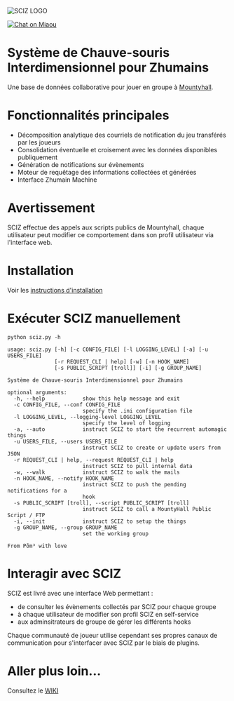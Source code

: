 ![SCIZ LOGO](web/public/images/sciz-logo-quarter.png)

[![Chat on Miaou](https://dystroy.org/miaou/static/shields/room-fr.svg?v=1)](https://dystroy.org/miaou/2603?SCIZ)

# Système de Chauve-souris Interdimensionnel pour Zhumains

Une base de données collaborative pour jouer en groupe à [Mountyhall](https://www.mountyhall.com).

# Fonctionnalités principales

* Décomposition analytique des courriels de notification du jeu transférés par les joueurs
* Consolidation éventuelle et croisement avec les données disponibles publiquement
* Génération de notifications sur évènements
* Moteur de requêtage des informations collectées et générées
* Interface Zhumain Machine

# Avertissement

SCIZ effectue des appels aux scripts publics de Mountyhall, chaque utilisateur peut modifier ce comportement dans son profil utilisateur via l'interface web.

# Installation
Voir les [instructions d'installation](INSTALL.md)

# Exécuter SCIZ manuellement
```python sciz.py -h```

```
usage: sciz.py [-h] [-c CONFIG_FILE] [-l LOGGING_LEVEL] [-a] [-u USERS_FILE]
               [-r REQUEST_CLI | help] [-w] [-n HOOK_NAME]
               [-s PUBLIC_SCRIPT [troll]] [-i] [-g GROUP_NAME]

Système de Chauve-souris Interdimensionnel pour Zhumains

optional arguments:
  -h, --help            show this help message and exit
  -c CONFIG_FILE, --conf CONFIG_FILE
                        specify the .ini configuration file
  -l LOGGING_LEVEL, --logging-level LOGGING_LEVEL
                        specify the level of logging
  -a, --auto            instruct SCIZ to start the recurrent automagic things
  -u USERS_FILE, --users USERS_FILE
                        instruct SCIZ to create or update users from JSON
  -r REQUEST_CLI | help, --request REQUEST_CLI | help
                        instruct SCIZ to pull internal data
  -w, --walk            instruct SCIZ to walk the mails
  -n HOOK_NAME, --notify HOOK_NAME
                        instruct SCIZ to push the pending notifications for a
                        hook
  -s PUBLIC_SCRIPT [troll], --script PUBLIC_SCRIPT [troll]
                        instruct SCIZ to call a MountyHall Public Script / FTP
  -i, --init            instruct SCIZ to setup the things
  -g GROUP_NAME, --group GROUP_NAME
                        set the working group

From Põm³ with love
```

# Interagir avec SCIZ

SCIZ est livré avec une interface Web permettant :
  - de consulter les évènements collectés par SCIZ pour chaque groupe
  - à chaque utilisateur de modifier son profil SCIZ en self-service
  - aux adminsitrateurs de groupe de gérer les différents hooks

Chaque communauté de joueur utilise cependant ses propres canaux de communication pour s'interfacer avec SCIZ par le biais de plugins.

# Aller plus loin...

Consultez le [WIKI](https://github.com/erk3/sciz/wiki)
